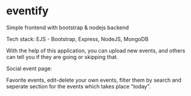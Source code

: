 # eventify
Simple frontend with bootstrap &amp; nodejs backend

Tech stack:
EJS - Bootstrap, Express, NodeJS, MongoDB

With the help of this application, you can upload new events, and others can tell you if they are going or skipping that.

Social event page:

Favorite events, edit-delete your own events, filter them by search and seperate section for the events which takes place "today".

